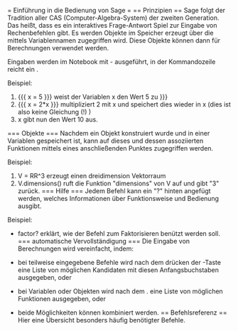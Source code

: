 = Einführung in die Bedienung von Sage =
== Prinzipien ==
Sage folgt der Tradition aller CAS (Computer-Algebra-System) der zweiten Generation. Das heißt, dass es ein interaktives Frage-Antwort Spiel zur Eingabe von Rechenbefehlen gibt. Es werden Objekte im Speicher erzeugt über die mittels Variablennamen zugegriffen wird. Diese Objekte können dann für Berechnungen verwendet werden.

Eingaben werden im Notebook mit <Shift>-<Return> ausgeführt, in der Kommandozeile reicht ein <Return>.

Beispiel:

 1. {{{
x = 5 
}}}
weist der Variablen x den Wert 5 zu }}}
 1. {{{ x = 2*x
}}}
 multipliziert 2 mit x und speichert dies wieder in x (dies ist also keine Gleichung (!) )
 1. x gibt nun den Wert 10 aus.

=== Objekte ===
Nachdem ein Objekt konstruiert wurde und in einer Variablen gespeichert ist, kann auf dieses und dessen assoziierten Funktionen mittels eines anschließenden Punktes zugegriffen werden.

Beispiel:

 1.  V = RR^3 erzeugt einen dreidimension Vektorraum
 1.  V.dimensions() ruft die Funktion "dimensions" von V auf und gibt "3" zurück.
=== Hilfe ===
Jedem Befehl kann ein "?" hinten angefügt werden, welches Informationen über Funktionsweise und Bedienung ausgibt.

Beispiel:

 * factor? erklärt, wie der Befehl zum Faktorisieren benützt werden soll.
=== automatische Vervollständigung ===
Die Eingabe von Berechnungen wird vereinfacht, indem:

 * bei teilweise eingegebene Befehle wird nach dem drücken der <Tab>-Taste eine Liste von möglichen Kandidaten mit diesen Anfangsbuchstaben ausgegeben, oder
 * bei Variablen oder Objekten wird nach dem <Variablenname>.<Tab> eine Liste von möglichen Funktionen ausgegeben, oder
 * beide Möglichkeiten können kombiniert werden.
== Befehlsreferenz ==
Hier eine Übersicht besonders häufig benötigter Befehle.
